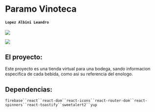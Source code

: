 # Paramo Vinoteca

#### `Lopez Albini Leandro`

<img src="https://cdn.iconscout.com/icon/free/png-512/free-react-logo-icon-download-in-svg-png-gif-file-formats--company-brand-world-logos-vol-4-pack-icons-282599.png?f=webp&w=256"></img>

<img src="https://static.vecteezy.com/system/resources/previews/027/127/463/non_2x/javascript-logo-javascript-icon-transparent-free-png.png"></img>

## El proyecto:
Este proyecto es una tienda virtual para una bodega, sando informacion especifica de cada bebida, como asi su referencia del enologo.

## Dependencias:
`firebase``react``react-dom``react-icons``react-router-dom``react-spinners``react-toastify``sweetalert2``yup`